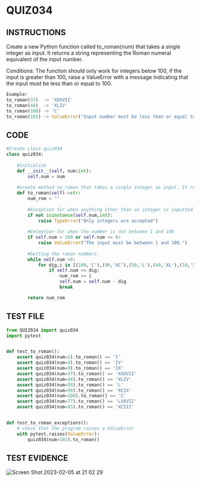 # QUIZ034

## INSTRUCTIONS

Create a new Python function called to_roman(num) that takes a single integer as input. It returns a string representing the Roman numeral equivalent of the input number. 

Conditions: The function should only work for integers below 100, if the input is greater than 100, raise a ValueError with a message indicating that the input must be less than or equal to 100.

```.py
Example:
to_roman(37)  -> 'XXXVII'
to_roman(44)  -> 'XLIV'
to_roman(100) -> 'C'
to_roman(101) -> ValueError("Input number must be less than or equal to 100")
```

## CODE

```.py
#Create class quiz034
class quiz034:
    
    #initialize 
    def __init__(self, num:int):
        self.num = num
    
    #create method to_roman that takes a single integer as input. It returns a string representing the Roman numeral equivalent of the input number. 
    def to_roman(self)->str:
        num_rom = ""
        
        #Exception for when anything other than an integer is inputted
        if not isinstance(self.num,int):
            raise TypeError("Only integers are accepted")
            
        #Exception for when the number is not between 1 and 100
        if self.num > 100 or self.num <= 0:
            raise ValueError("The input must be between 1 and 100.")
        
        #Getting the roman numbers
        while self.num >0:
            for dig,i in [(100,'C'),(90,'XC'),(50,'L'),(40,'XL'),(10,'X'),(9,'IX'),(5,'V'),(4,'IV'),(1,'I')]:
                if self.num >= dig:
                    num_rom += i
                    self.num = self.num - dig
                    break

        return num_rom
```

## TEST FILE

```.py
from QUIZ034 import quiz034
import pytest


def test_to_roman():
    assert quiz034(num=1).to_roman() == 'I'
    assert quiz034(num=4).to_roman() == 'IV'
    assert quiz034(num=9).to_roman() == 'IX'
    assert quiz034(num=37).to_roman() == 'XXXVII'
    assert quiz034(num=44).to_roman() == 'XLIV'
    assert quiz034(num=50).to_roman() == 'L'
    assert quiz034(num=99).to_roman() == 'XCIX'
    assert quiz034(num=100).to_roman() == 'C'
    assert quiz034(num=77).to_roman() == 'LXXVII'
    assert quiz034(num=93).to_roman() == 'XCIII'


def test_to_roman_exceptions():
    # check that the program raises a ValueError
    with pytest.raises(ValueError):
        quiz034(num=101).to_roman()
```

## TEST EVIDENCE

![Screen Shot 2023-02-05 at 21 02 29](https://user-images.githubusercontent.com/111761417/216817541-895a1e54-3c63-4e86-8b37-8ea7b02053c6.png)


